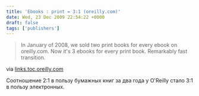 ```yaml
---
title: 'Ebooks : print = 3:1 (oreilly.com)'
date: Wed, 23 Dec 2009 22:54:22 +0000
draft: false
tags: ['publishers']
---
```


> In January of 2008, we sold two print books for every ebook on oreilly.com. Now it's 3 ebooks for every print book. Remarkably fast transition.

via [links.toc.oreilly.com](http://links.toc.oreilly.com/ebooks-now-outselling-print-31-on-oreillycom)

Соотношение 2:1 в пользу бумажных книг за два года у O'Reilly стало 3:1 в пользу электронных.
